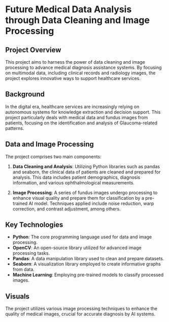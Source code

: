 # Future Medical Data Analysis through Data Cleaning and Image Processing

## Project Overview

This project aims to harness the power of data cleaning and image processing to advance medical diagnosis assistance systems. By focusing on multimodal data, including clinical records and radiology images, the project explores innovative ways to support healthcare services.

## Background

In the digital era, healthcare services are increasingly relying on autonomous systems for knowledge extraction and decision support. This project particularly deals with medical data and fundus images from patients, focusing on the identification and analysis of Glaucoma-related patterns.

## Data and Image Processing

The project comprises two main components:

1. **Data Cleaning and Analysis**: Utilizing Python libraries such as pandas and seaborn, the clinical data of patients are cleaned and prepared for analysis. This data includes patient demographics, diagnosis information, and various ophthalmological measurements.

2. **Image Processing**: A series of fundus images undergo processing to enhance visual quality and prepare them for classification by a pre-trained AI model. Techniques applied include noise reduction, warp correction, and contrast adjustment, among others.

## Key Technologies

- **Python**: The core programming language used for data and image processing.
- **OpenCV**: An open-source library utilized for advanced image processing tasks.
- **Pandas**: A data manipulation library used to clean and prepare datasets.
- **Seaborn**: A visualization library employed to create informative graphs from data.
- **Machine Learning**: Employing pre-trained models to classify processed images.

## Visuals

The project utilizes various image processing techniques to enhance the quality of medical images, crucial for accurate diagnosis by AI systems.
